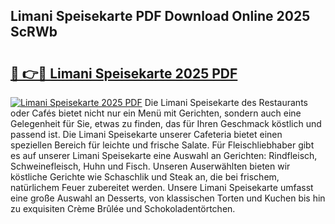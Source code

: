 ## Limani Speisekarte PDF Download Online 2025 ScRWb

# <h2><a href="http://gccg0m.nevu.top/?p=Limani+Speisekarte">🔗 👉🔴 Limani Speisekarte 2025 PDF</a></h2>

[![Limani Speisekarte 2025 PDF](https://i.imgur.com/dBaPXMq.png)](http://gccg0m.nevu.top/?p=Limani+Speisekarte)
Die Limani Speisekarte des Restaurants oder Cafés bietet nicht nur ein Menü mit Gerichten, sondern auch eine Gelegenheit für Sie, etwas zu finden, das für Ihren Geschmack köstlich und passend ist. Die Limani Speisekarte unserer Cafeteria bietet einen speziellen Bereich für leichte und frische Salate. Für Fleischliebhaber gibt es auf unserer Limani Speisekarte eine Auswahl an Gerichten: Rindfleisch, Schweinefleisch, Huhn und Fisch. Unseren Auserwählten bieten wir köstliche Gerichte wie Schaschlik und Steak an, die bei frischem, natürlichem Feuer zubereitet werden. Unsere Limani Speisekarte umfasst eine große Auswahl an Desserts, von klassischen Torten und Kuchen bis hin zu exquisiten Crème Brûlée und Schokoladentörtchen.
